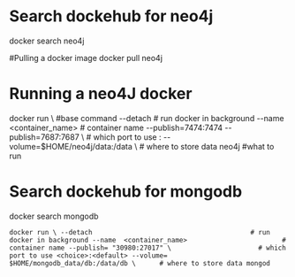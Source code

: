 # Search dockehub for neo4j
 docker search neo4j

#Pulling a docker image
docker pull neo4j

# Running a neo4J docker
docker run \                                        #base command
    --detach                                        # run docker in background
    --name  <container_name>                                  # container name
    --publish=7474:7474 --publish=7687:7687 \       # which port to use <choice>:<default>
    --volume=$HOME/neo4j/data:/data \               # where to store data
    neo4j                                           #what to run


# Search dockehub for mongodb
 docker search mongodb


``
docker run \
    --detach                                        # run docker in background
    --name  <container_name>                        # container name
    --publish= "30980:27017" \                      # which port to use <choice>:<default>
    --volume= $HOME/mongodb_data/db:/data/db \      # where to store data
    mongod
``



